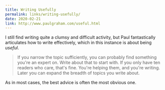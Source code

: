 ```yaml
---
title: Writing Usefully
permalink: links/writing-usefully/
date: 2020-02-21
link: http://www.paulgraham.com/useful.html
---
```


I still find writing quite a clumsy and difficult activity, but Paul fantastically articulates how to write effectively, which in this instance is about being *useful*.

> If you narrow the topic sufficiently, you can probably find something you're an expert on. Write about that to start with. If you only have ten readers who care, that's fine. You're helping them, and you're writing. Later you can expand the breadth of topics you write about.

As in most cases, the best advice is often the most obvious one.
